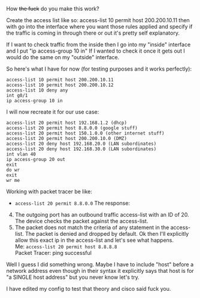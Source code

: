 How ~~the fuck~~ do you make this work?

Create the access list like so:
access-list 10 permit host 200.200.10.11
then with go into the interface where you want those rules applied and specify if the traffic is coming in through there or out it's pretty self explanatory.

If I want to check traffic from the inside then I go into my "inside" interface and I put "ip access-group 10 in" If I wanted to check it once it gets out I would do the same on my "outside" interface.

So here's what I have for now (for testing purposes and it works perfectly):
```shell
access-list 10 permit host 200.200.10.11
access-list 10 permit host 200.200.10.12
access-list 10 deny any
int g0/1
ip access-group 10 in
```

I will now recreate it for our use case:
```shell
access-list 20 permit host 192.168.1.2 (dhcp)
access-list 20 permit host 8.8.0.0 (google stuff)
access-list 20 permit host 150.1.0.0 (other internet stuff)
access-list 20 permit host 200.200.10.0 (DMZ)
access-list 20 deny host 192.168.20.0 (LAN subordinates)
access-list 20 deny host 192.168.30.0 (LAN subordinates)
int vlan 40
ip access-group 20 out
exit
do wr
exit
wr me
```

Working with packet tracer be like:
- `access-list 20 permit 8.8.0.0`
The response:
4. The outgoing port has an outbound traffic access-list with an ID of 20. The device checks the packet against the access-list.
5. The packet does not match the criteria of any statement in the access-list. The packet is denied and dropped by default.
Ok then I'll explicitly allow this exact ip in the access-list and let's see what happens.\
Me: `access-list 20 permit host 8.8.8.8`\
Packet Tracer: ping successful

Well I guess I did something wrong. Maybe I have to include "host" before a network address even though in their syntax it explicitly says that host is for "a SINGLE host address" but you never know let's try.

I have edited my config to test that theory and cisco said fuck you.
